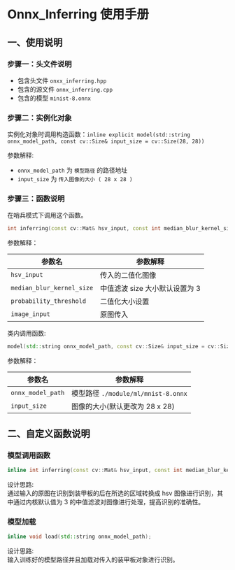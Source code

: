 # Onnx_Inferring 使用手册
## 一、使用说明
### 步骤一：头文件说明

- 包含头文件 `onxx_inferring.hpp`
- 包含的源文件 `onnx_inferring.cpp`
- 包含的模型 `minist-8.onnx`
### 步骤二：实例化对象
实例化对象时调用构造函数：`inline explicit model(std::string onnx_model_path, const cv::Size& input_size = cv::Size(28, 28))`

参数解释:

- `onnx_model_path` 为 `模型路径` 的路径地址
- `input_size` 为 `传入图像的大小 ( 28 x 28 )`
### 步骤三：函数说明
在哨兵模式下调用这个函数。
```cpp
int inferring(const cv::Mat& hsv_input, const int median_blur_kernel_size = 3, float probability_threshold = 0, cv::Mat image_input = cv::Mat::zeros(cv::Size(255, 0), CV_8UC3));
```
参数解释：

|      参数名         |           参数解释             |
| ------------------ | -----------------------------|
| `hsv_input`         | 传入的二值化图像  |
| `median_blur_kernel_size`    | 中值滤波 size 大小默认设置为 3          |
| `probability_threshold`    | 二值化大小设置          |
| `image_input`    | 原图传入     |

类内调用函数:
```cpp
model(std::string onnx_model_path, const cv::Size& input_size = cv::Size(28, 28));  // 初始化构造函数加载模型
```
参数解释：

|      参数名         |           参数解释             |
| ------------------ | -----------------------------|
| `onnx_model_path`         | 模型路径 `./module/ml/mnist-8.onnx`   |
| `input_size`    | 图像的大小(默认更改为 28 x 28)              |
## 二、自定义函数说明
### 模型调用函数
```cpp
inline int inferring(const cv::Mat& hsv_input, const int median_blur_kernel_size = 3, float probability_threshold = 0, cv::Mat image_input = cv::Mat::zeros(cv::Size(255, 0), CV_8UC3));
```
设计思路:  
通过输入的原图在识别到装甲板的后在所选的区域转换成 hsv 图像进行识别，其中通过内核默认值为 3 的中值滤波对图像进行处理，提高识别的准确性。

### 模型加载
```cpp
inline void load(std::string onnx_model_path);
```
设计思路:  
输入训练好的模型路径并且加载对传入的装甲板对象进行识别。